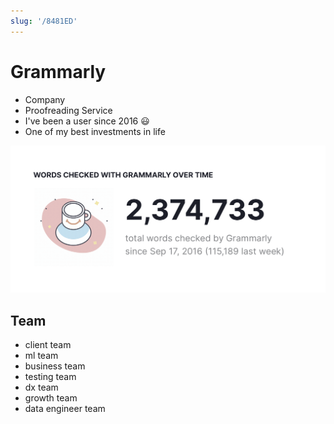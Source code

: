 ```yaml
---
slug: '/8481ED'
---
```


# Grammarly

- Company
- Proofreading Service
- I've been a user since 2016 😃
- One of my best investments in life

![As of Oct 10, 2022](../Assets/A0AC57.png)

## Team

- client team
- ml team
- business team
- testing team
- dx team
- growth team
- data engineer team
